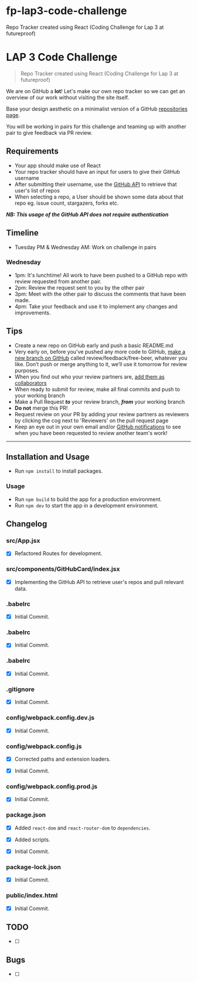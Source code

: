 # fp-lap3-code-challenge
Repo Tracker created using React (Coding Challenge for Lap 3 at futureproof)


# LAP 3 Code Challenge

> Repo Tracker created using React (Coding Challenge for Lap 3 at futureproof)

We are on GitHub a **lot**! Let's make our own repo tracker so we can get an overview of our work without visiting the site itself.

Base your design aesthetic on a minimalist version of a GitHub [repositories page](https://github.com/getfutureproof?tab=repositories).

You will be working in pairs for this challenge and teaming up with another pair to give feedback via PR review.

## Requirements
- Your app should make use of React
- Your repo tracker should have an input for users to give their GitHub username
- After submitting their username, use the [GitHub API](https://developer.github.com/v3/repos/#list-repositories-for-a-user) to retrieve that user's list of repos
- When selecting a repo, a User should be shown some data about that repo eg. issue count, stargazers, forks etc.

***NB: This usage of the GitHub API does not require authentication***

## Timeline
- Tuesday PM & Wednesday AM: Work on challenge in pairs

### Wednesday
- 1pm: It's lunchtime! All work to have been pushed to a GitHub repo with review requested from another pair.
- 2pm: Review the request sent to you by the other pair
- 3pm: Meet with the other pair to discuss the comments that have been made.
- 4pm: Take your feedback and use it to implement any changes and improvements.

## Tips
- Create a new repo on GitHub early and push a basic README.md
- Very early on, before you've pushed any more code to GitHub, [make a new branch on GitHub](https://docs.github.com/en/free-pro-team@latest/github/collaborating-with-issues-and-pull-requests/creating-and-deleting-branches-within-your-repository) called review/feedback/free-beer, whatever you like. Don’t push or merge anything to it, we’ll use it tomorrow for review purposes.
- When you find out who your review partners are, [add them as collaborators](https://docs.github.com/en/free-pro-team@latest/github/setting-up-and-managing-your-github-user-account/inviting-collaborators-to-a-personal-repository)
- When ready to submit for review, make all final commits and push to your working branch
- Make a Pull Request ***to*** your review branch, ***from*** your working branch
- **Do not** merge this PR!
- Request review on your PR by adding your review partners as reviewers by clicking the cog next to 'Reviewers' on the pull request page
- Keep an eye out in your own email and/or [GitHub notifications](https://github.com/notifications?query=reason%3Areview-requested) to see when you have been requested to review another team's work!

<hr>

## Installation and Usage

* Run `npm install` to install packages.

### Usage

* Run `npm build` to build the app for a production environment.
* Run `npm dev` to start the app in a development environment.


## Changelog

### src/App.jsx

- [x] Refactored Routes for development.

### src/components/GitHubCard/index.jsx

- [x] Implementing the GitHub API to retrieve user's repos and pull relevant data.

### .babelrc

- [x] Initial Commit.

### .babelrc

- [x] Initial Commit.

### .babelrc

- [x] Initial Commit.

### .gitignore

- [x] Initial Commit.

### config/webpack.config.dev.js

- [x] Initial Commit.

### config/webpack.config.js

- [x] Corrected paths and extension loaders.

- [x] Initial Commit.

### config/webpack.config.prod.js

- [x] Initial Commit.

### package.json

- [x] Added `react-dom` and `react-router-dom` to `dependencies`.

- [x] Added scripts.

- [x] Initial Commit.

### package-lock.json

- [x] Initial Commit.

### public/index.html

- [x] Initial Commit.


## TODO

- [ ] 

## Bugs

- [ ] 
